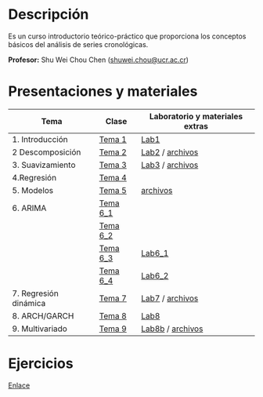 # Descripción

Es un curso introductorio teórico-práctico que proporciona los conceptos
básicos del análisis de series cronológicas.

**Profesor:** Shu Wei Chou Chen (<shuwei.chou@ucr.ac.cr>)

# Presentaciones y materiales

| Tema | Clase | Laboratorio y materiales extras |
|----------------------|-------------------------|--------------------------|
| 1\. Introducción | [Tema 1](./Tema_1/presentacion.html) | [Lab1](./Tema_1/lab.html) |
| 2 Descomposición | [Tema 2](./Tema_2/presentacion.html) | [Lab2](./Tema_2/lab.html) / [archivos](./Tema_2/Tema_2.zip) |
| 3\. Suavizamiento | [Tema 3](./Tema_3/presentacion.html) | [Lab3](./Tema_3/lab.html) / [archivos](./Tema_3/Tema_3.zip) |
| 4.Regresión | [Tema 4](./Tema_4/presentacion.html) |  |
| 5\. Modelos | [Tema 5](./Tema_5/presentacion.html) | [archivos](./Tema_5/Tema_5.zip) |
| 6\. ARIMA | [Tema 6_1](./Tema_6/presentacion1.html) |  |
|  | [Tema 6_2](./Tema_6/presentacion2.html) |  |
|  | [Tema 6_3](./Tema_6/presentacion3.html) | [Lab6_1](./Tema_6/lab1.html) |
|  | [Tema 6_4](./Tema_6/presentacion4.html) | [Lab6_2](./Tema_6/lab2.html) |
| 7\. Regresión dinámica | [Tema 7](./Tema_7/presentacion.html) | [Lab7](./Tema_7/lab.html) / [archivos](./Tema_7/Tema_7.zip) |
| 8\. ARCH/GARCH | [Tema 8](./Tema_8/presentacion.html) | [Lab8](./Tema_8/lab.html) |
| 9\. Multivariado | [Tema 9](./Tema_9/presentacion.html) | [Lab8b](./Tema_9/lab.html) / [archivos](./Tema_8/archivos.zip) |

# Ejercicios

[Enlace](https://shuwei325.github.io/series_ej/)
